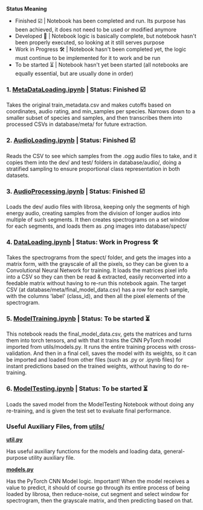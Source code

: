 **Status Meaning**
- Finished ☑️ | Notebook has been completed and run. Its purpose has been achieved, it does not need to be used or modified anymore
- Developed 🚀 | Notebook logic is basically complete, but notebook hasn't been properly executed, so looking at it still serves purpose
- Work in Progress 🛠️ | Notebook hasn't been completed yet, the logic must continue to be implemented for it to work and be run
- To be started ⏳ | Notebook hasn't yet been started (all notebooks are equally essential, but are usually done in order)

### 1. [MetaDataLoading.ipynb](../notebooks/MetaDataLoading.ipynb) | Status: Finished ☑️

Takes the original train_metadata.csv and makes cutoffs based on coordinates, audio rating, and min_samples per species. Narrows down to a smaller subset of species and samples, and then transcribes them into processed CSVs in database/meta/ for future extraction.

### 2. [AudioLoading.ipynb](../notebooks/AudioLoading.ipynb) | Status: Finished ☑️

Reads the CSV to see which samples from the .ogg audio files to take, and it copies them into the dev/ and test/ folders in database/audio/, doing a stratified sampling to ensure proportional class representation in both datasets.

### 3. [AudioProcessing.ipynb](../notebooks/AudioProcessing.ipynb) | Status: Finished ☑️

Loads the dev/ audio files with librosa, keeping only the segments of high energy audio, creating samples from the division of longer audios into multiple of such segments. It then creates spectrograms on a set window for each segments, and loads them as .png images into database/spect/

### 4. [DataLoading.ipynb](../notebooks/DataLoading.ipynb) | Status: Work in Progress 🛠️

Takes the spectrograms from the spect/ folder, and gets the images into a matrix form, with the grayscale of all the pixels, so they can be given to a Convolutional Neural Network for training. It loads the matrices pixel info into a CSV so they can then be read & extracted, easily reconverted into a feedable matrix without having to re-run this notebook again. The target CSV (at database/meta/final_model_data.csv) has a row for each sample, with the columns 'label' (class_id), and then all the pixel elements of the spectrogram.

### 5. [ModelTraining.ipynb](../notebooks/ModelTraining.ipynb) | Status: To be started ⏳

This notebook reads the final_model_data.csv, gets the matrices and turns them into torch tensors, and with that it trains the CNN PyTorch model imported from utils/models.py. It runs the entire training process with cross-validation. And then in a final cell, saves the model with its weights, so it can be imported and loaded from other files (such as .py or .ipynb files) for instant predictions based on the trained weights, without having to do re-training.

### 6. [ModelTesting.ipynb](../notebooks/ModelTesting.ipynb) | Status: To be started ⏳

Loads the saved model from the ModelTesting Notebook without doing any re-training, and is given the test set to evaluate final performance. 

### Useful Auxiliary Files, from [utils/](../utils/)

**[util.py](../utils/util.py)**

Has useful auxiliary functions for the models and loading data, general-purpose utility auxiliary file.

**[models.py](../utils/models.py)**

Has the PyTorch CNN Model logic. Important! When the model receives a value to predict, it should of course go through its entire process of being loaded by librosa, then reduce-noise, cut segment and select window for spectrogram, then the grayscale matrix, and then predicting based on that.
